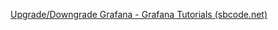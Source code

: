 
[Upgrade/Downgrade Grafana - Grafana Tutorials (sbcode.net)](https://sbcode.net/grafana/upgrade-grafana/)
